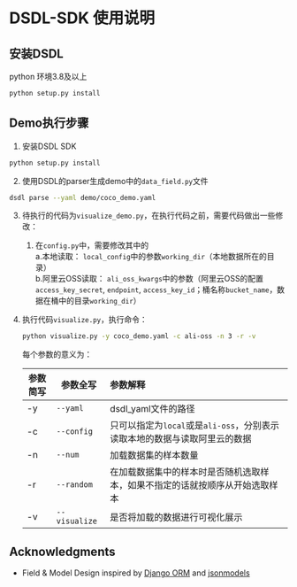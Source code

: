 # DSDL-SDK 使用说明

## 安装DSDL

python 环境3.8及以上
```bash
python setup.py install
```

## Demo执行步骤

1. 安装DSDL SDK
```bash
python setup.py install
```

2. 使用DSDL的parser生成demo中的`data_field.py`文件
```bash
dsdl parse --yaml demo/coco_demo.yaml
```

3. 待执行的代码为`visualize_demo.py`，在执行代码之前，需要代码做出一些修改：

   1. 在`config.py`中，需要修改其中的  
      a.本地读取： `local_config`中的参数`working_dir`（本地数据所在的目录）    
      b.阿里云OSS读取： `ali_oss_kwargs`中的参数（阿里云OSS的配置`access_key_secret`, `endpoint`, `access_key_id`；桶名称`bucket_name`，数据在桶中的目录`working_dir`）  

4. 执行代码`visualize.py`，执行命令：

   ```bash
   python visualize.py -y coco_demo.yaml -c ali-oss -n 3 -r -v
   ```

   每个参数的意义为：

   | 参数简写 | 参数全写      | 参数解释                                                     |
   | -------- | ------------- | :----------------------------------------------------------- |
   | -y       | `--yaml`      | dsdl_yaml文件的路径                                          |
   | -c       | `--config`    | 只可以指定为`local`或是`ali-oss`，分别表示读取本地的数据与读取阿里云的数据 |
   | -n       | `--num`       | 加载数据集的样本数量                                         |
   | -r       | `--random`    | 在加载数据集中的样本时是否随机选取样本，如果不指定的话就按顺序从开始选取样本 |
   | -v       | `--visualize` | 是否将加载的数据进行可视化展示                               |


## Acknowledgments

* Field & Model Design inspired by [Django ORM](https://www.djangoproject.com/) and [jsonmodels](https://github.com/jazzband/jsonmodels)

